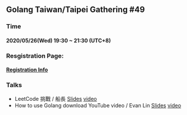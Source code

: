 ## Golang Taiwan/Taipei Gathering #49

### Time

#### 2020/05/26(Wed) 19:30 ~ 21:30  (UTC+8)

### Resgistration Page:

#### [Registration Info](https://www.meetup.com/golang-taipei-meetup/events/270708366/)

### Talks

- LeetCode 挑戰 / 船長 [Slides]() [video](https://youtu.be/RoM4hGFW6Mc?t=1506)
- How to use Golang download YouTube video / Evan Lin
[Slides](https://speakerdeck.com/line_developers_tw/how-to-use-golang-download-youtube-video) [video](https://youtu.be/RoM4hGFW6Mc?t=4373)

